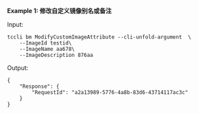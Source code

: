 **Example 1: 修改自定义镜像别名或备注**



Input: 

```
tccli bm ModifyCustomImageAttribute --cli-unfold-argument  \
    --ImageId testid\
    --ImageName aa678\
    --ImageDescription 876aa
```

Output: 
```
{
    "Response": {
        "RequestId": "a2a13989-5776-4a8b-83d6-43714117ac3c"
    }
}
```

